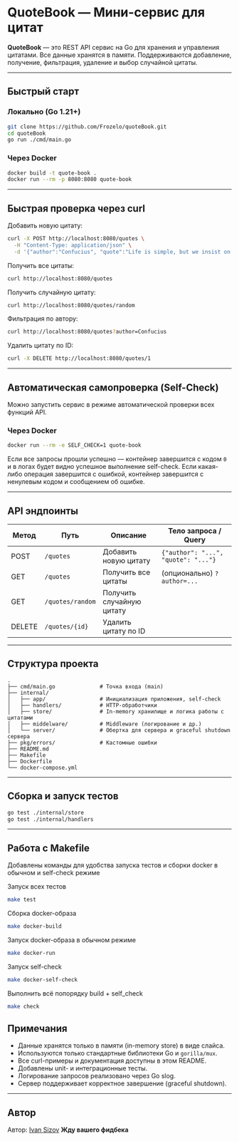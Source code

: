 # QuoteBook — Мини-сервис для цитат

**QuoteBook** — это REST API сервис на Go для хранения и управления цитатами. Все данные хранятся в памяти. Поддерживаются добавление, получение, фильтрация, удаление и выбор случайной цитаты.

---

## Быстрый старт

### Локально (Go 1.21+)

```sh
git clone https://github.com/Frozelo/quoteBook.git
cd quoteBook
go run ./cmd/main.go
```

### Через Docker

```sh
docker build -t quote-book .
docker run --rm -p 8080:8080 quote-book
```

---

## Быстрая проверка через curl

Добавить новую цитату:

```sh
curl -X POST http://localhost:8080/quotes \
  -H "Content-Type: application/json" \
  -d '{"author":"Confucius", "quote":"Life is simple, but we insist on making it complicated."}'
```

Получить все цитаты:

```sh
curl http://localhost:8080/quotes
```

Получить случайную цитату:

```sh
curl http://localhost:8080/quotes/random
```

Фильтрация по автору:

```sh
curl http://localhost:8080/quotes?author=Confucius
```

Удалить цитату по ID:

```sh
curl -X DELETE http://localhost:8080/quotes/1
```

---

## Автоматическая самопроверка (Self-Check)

Можно запустить сервис в режиме автоматической проверки всех функций API.

### Через Docker

```sh
docker run --rm -e SELF_CHECK=1 quote-book
```

Если все запросы прошли успешно — контейнер завершится с кодом `0` и в логах будет видно успешное выполнение self-check.
Если какая-либо операция завершится с ошибкой, контейнер завершится с ненулевым кодом и сообщением об ошибке.

---

## API эндпоинты

| Метод  | Путь             | Описание                  | Тело запроса / Query                |
| ------ | ---------------- | ------------------------- | ----------------------------------- |
| POST   | `/quotes`        | Добавить новую цитату     | `{"author": "...", "quote": "..."}` |
| GET    | `/quotes`        | Получить все цитаты       | (опционально) `?author=...`         |
| GET    | `/quotes/random` | Получить случайную цитату |                                     |
| DELETE | `/quotes/{id}`   | Удалить цитату по ID      |                                     |

---

## Структура проекта

```
.
├── cmd/main.go              # Точка входа (main)
├── internal/
│   ├── app/                 # Инициализация приложения, self-check
│   ├── handlers/            # HTTP-обработчики
│   ├── store/               # In-memory хранилище и логика работы с цитатами
│   ├── middelware/          # Middleware (логирование и др.)
│   └── server/              # Обертка для cервера и graceful shutdown сервера
├── pkg/errors/              # Кастомные ошибки
├── README.md
├── Makefile
├── Dockerfile
└── docker-compose.yml
```

---

## Сборка и запуск тестов

```sh
go test ./internal/store
go test ./internal/handlers
```

---

## Работа с Makefile

Добавлены команды для удобства запуска тестов и cборки docker в обычном и self-check режиме

Запуск всех тестов
```sh
make test
```

Сборка docker-образа
```sh
make docker-build
```

Запуск docker-образа в обычном режиме
 ```sh
 make docker-run
 ```

Запуск self-check
```sh
make docker-self-check
```

Выполнить всё попорядку build + self_check
```sh
make check
```


## Примечания

* Данные хранятся только в памяти (in-memory store) в виде слайса.
* Используются только стандартные библиотеки Go и `gorilla/mux`.
* Все curl-примеры и документация доступны в этом README.
* Добавлены unit- и интеграционные тесты.
* Логирование запросов реализовано через Go slog.
* Сервер поддерживает корректное завершение (graceful shutdown).

---

## Автор

Автор: [Ivan Sizov](https://t.me/just_kilmz)
**Жду вашего фидбека**
